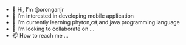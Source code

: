 - 👋 Hi, I’m @oronganjr
- 👀 I’m interested in developing mobile application
- 🌱 I’m currently learning phyton,c#,and java programming language
- 💞️ I’m looking to collaborate on ...
- 📫 How to reach me ...

<!---
oronganjr/oronganjr is a ✨ special ✨ repository because its `README.md` (this file) appears on your GitHub profile.
You can click the Preview link to take a look at your changes.
--->

